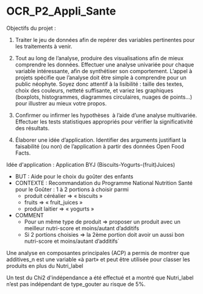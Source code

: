 # OCR_P2_Appli_Sante
Objectifs du projet : 
1) Traiter le jeu de données afin de repérer des variables pertinentes pour les traitements à venir. 

2) Tout au long de l’analyse, produire des visualisations afin de mieux comprendre les données. Effectuer une analyse univariée pour chaque variable intéressante, afin de synthétiser son comportement.
L’appel à projets spécifie que l’analyse doit être simple à comprendre pour un public néophyte. Soyez donc attentif à la lisibilité : taille des textes, choix des couleurs, netteté suffisante, et variez les graphiques (boxplots, histogrammes, diagrammes circulaires, nuages de points…) pour illustrer au mieux votre propos.

3) Confirmer ou infirmer les hypothèses  à l’aide d’une analyse multivariée. Effectuer les tests statistiques appropriés pour vérifier la significativité des résultats.

4) Élaborer une idée d’application. Identifier des arguments justifiant la faisabilité (ou non) de l’application à partir des données Open Food Facts.

Idée d'application : Application BYJ (Biscuits-Yogurts-(fruit)Juices)
* BUT : Aide pour le choix du goûter des enfants
* CONTEXTE : Recommandation du Programme National Nutrition Santé pour le Goûter : 1 à 2 portions à choisir parmi
  * produit céréalier => « biscuits »
  * fruits => « fruit_juices » 
  * produit laitier => « yogurts »
* COMMENT 
  * Pour un même type de produit => proposer un produit avec un meilleur nutri-score et moins/autant d’additifs
  * Si 2 portions choisies => la 2ème portion doit avoir un aussi bon nutri-score et moins/autant d’additifs`

Une analyse en composantes principales (ACP) a permis de montrer que additives_n est une variable «à part» et peut être utilisée pour classer les produits en plus du Nutri_label

Un test du Chi2 d'indépendance a été effectué et a montré que Nutri_label n’est pas indépendant de type_gouter au risque de 5%. 

